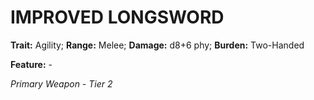 # IMPROVED LONGSWORD

**Trait:** Agility; **Range:** Melee; **Damage:** d8+6 phy; **Burden:** Two-Handed

**Feature:** -

*Primary Weapon - Tier 2*
